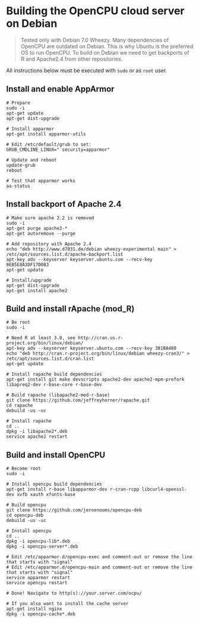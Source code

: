 # Building the OpenCPU cloud server on Debian

> Tested only with Debian 7.0 Wheezy. Many dependencies of OpenCPU are outdated on Debian. This is why Ubuntu is the preferred OS to run OpenCPU. To build on Debian we need to get backports of R and Apache2.4 from other repositories.

All instructions below must be executed with `sudo` or as `root` user.

## Install and enable AppArmor

	# Prepare
	sudo -i
	apt-get update
	apt-get dist-upgrade

	# Install apparmor
	apt-get install apparmor-utils

	# Edit /etc/default/grub to set:
	GRUB_CMDLINE_LINUX=" security=apparmor"

	# Update and reboot
	update-grub
	reboot

	# Test that apparmor works
	aa-status

## Install backport of Apache 2.4

	# Make sure apache 2.2 is removed
	sudo -i
	apt-get purge apache2-*
	apt-get autoremove --purge

	# Add repository with Apache 2.4
	echo "deb http://www.d7031.de/debian wheezy-experimental main" > /etc/apt/sources.list.d/apache-backport.list
	apt-key adv --keyserver keyserver.ubuntu.com --recv-key 9EB5E8A3DF17D0B3
	apt-get update

	# Install/upgrade
	apt-get dist-upgrade
	apt-get install apache2

## Build and install rApache (mod_R)

	# Be root
	sudo -i

	# Need R at least 3.0, see http://cran.us.r-project.org/bin/linux/debian/
	apt-key adv --keyserver keyserver.ubuntu.com --recv-key 381BA480
	echo "deb http://cran.r-project.org/bin/linux/debian wheezy-cran3/" > /etc/apt/sources.list.d/cran.list
	apt-get update

	# Install rapache build dependencies
	apt-get install git make devscripts apache2-dev apache2-mpm-prefork libapreq2-dev r-base-core r-base-dev

	# Build rapache (libapache2-mod-r-base)
	git clone https://github.com/jeffreyhorner/rapache.git
	cd rapache
	debuild -us -uc

	# Install rapache
	cd ..
	dpkg -i libapache2*.deb
	service apache2 restart

## Build and install OpenCPU

	# Become root
	sudo -i

	# Install opencpu build dependencies
	apt-get install r-base libapparmor-dev r-cran-rcpp libcurl4-openssl-dev xvfb xauth xfonts-base

	# Build opencpu
	git clone https://github.com/jeroenooms/opencpu-deb
	cd opencpu-deb
	debuild -us -uc

	# Install opencpu
	cd ..
	dpkg -i opencpu-lib*.deb
	dpkg -i opencpu-server*.deb

	# Edit /etc/apparmor.d/opencpu-exec and comment-out or remove the line that starts with "signal"
	# Edit /etc/apparmor.d/opencpu-main and comment-out or remove the line that starts with "signal"
	service apparmor restart
	service opencpu restart

	# Done! Navigate to http(s)://your.server.com/ocpu/

	# If you also want to install the cache server
	apt-get install nginx
	dpkg -i opencpu-cache*.deb
